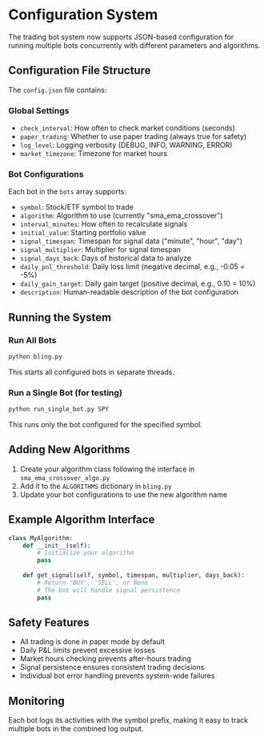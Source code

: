 # Configuration System

The trading bot system now supports JSON-based configuration for running multiple bots concurrently with different parameters and algorithms.

## Configuration File Structure

The `config.json` file contains:

### Global Settings
- `check_interval`: How often to check market conditions (seconds)
- `paper_trading`: Whether to use paper trading (always true for safety)
- `log_level`: Logging verbosity (DEBUG, INFO, WARNING, ERROR)
- `market_timezone`: Timezone for market hours

### Bot Configurations
Each bot in the `bots` array supports:
- `symbol`: Stock/ETF symbol to trade
- `algorithm`: Algorithm to use (currently "sma_ema_crossover")
- `interval_minutes`: How often to recalculate signals
- `initial_value`: Starting portfolio value
- `signal_timespan`: Timespan for signal data ("minute", "hour", "day")
- `signal_multiplier`: Multiplier for signal timespan
- `signal_days_back`: Days of historical data to analyze
- `daily_pnl_threshold`: Daily loss limit (negative decimal, e.g., -0.05 = -5%)
- `daily_gain_target`: Daily gain target (positive decimal, e.g., 0.10 = 10%)
- `description`: Human-readable description of the bot configuration

## Running the System

### Run All Bots
```bash
python bling.py
```
This starts all configured bots in separate threads.

### Run a Single Bot (for testing)
```bash
python run_single_bot.py SPY
```
This runs only the bot configured for the specified symbol.

## Adding New Algorithms

1. Create your algorithm class following the interface in `sma_ema_crossover_algo.py`
2. Add it to the `ALGORITHMS` dictionary in `bling.py`
3. Update your bot configurations to use the new algorithm name

## Example Algorithm Interface

```python
class MyAlgorithm:
    def __init__(self):
        # Initialize your algorithm
        pass
    
    def get_signal(self, symbol, timespan, multiplier, days_back):
        # Return 'BUY', 'SELL', or None
        # The bot will handle signal persistence
        pass
```

## Safety Features

- All trading is done in paper mode by default
- Daily P&L limits prevent excessive losses
- Market hours checking prevents after-hours trading
- Signal persistence ensures consistent trading decisions
- Individual bot error handling prevents system-wide failures

## Monitoring

Each bot logs its activities with the symbol prefix, making it easy to track multiple bots in the combined log output.
